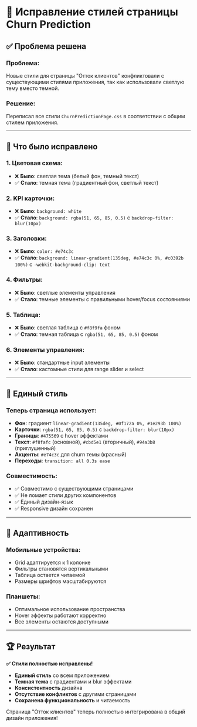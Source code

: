 # 🎨 Исправление стилей страницы Churn Prediction

## ✅ Проблема решена

### **Проблема:**
Новые стили для страницы "Отток клиентов" конфликтовали с существующими стилями приложения, так как использовали светлую тему вместо темной.

### **Решение:**
Переписал все стили `ChurnPredictionPage.css` в соответствии с общим стилем приложения.

---

## 🔧 Что было исправлено

### **1. Цветовая схема:**
- ❌ **Было**: светлая тема (белый фон, темный текст)
- ✅ **Стало**: темная тема (градиентный фон, светлый текст)

### **2. KPI карточки:**
- ❌ **Было**: `background: white`
- ✅ **Стало**: `background: rgba(51, 65, 85, 0.5)` с `backdrop-filter: blur(10px)`

### **3. Заголовки:**
- ❌ **Было**: `color: #e74c3c`
- ✅ **Стало**: `background: linear-gradient(135deg, #e74c3c 0%, #c0392b 100%)` с `-webkit-background-clip: text`

### **4. Фильтры:**
- ❌ **Было**: светлые элементы управления
- ✅ **Стало**: темные элементы с правильными hover/focus состояниями

### **5. Таблица:**
- ❌ **Было**: светлая таблица с `#f8f9fa` фоном
- ✅ **Стало**: темная таблица с `rgba(51, 65, 85, 0.5)` фоном

### **6. Элементы управления:**
- ❌ **Было**: стандартные input элементы
- ✅ **Стало**: кастомные стили для range slider и select

---

## 🎯 Единый стиль

### **Теперь страница использует:**
- **Фон**: градиент `linear-gradient(135deg, #0f172a 0%, #1e293b 100%)`
- **Карточки**: `rgba(51, 65, 85, 0.5)` с `backdrop-filter: blur(10px)`
- **Границы**: `#475569` с hover эффектами
- **Текст**: `#f8fafc` (основной), `#cbd5e1` (вторичный), `#94a3b8` (приглушенный)
- **Акценты**: `#e74c3c` для churn темы (красный)
- **Переходы**: `transition: all 0.3s ease`

### **Совместимость:**
- ✅ Совместимо с существующими страницами
- ✅ Не ломает стили других компонентов
- ✅ Единый дизайн-язык
- ✅ Responsive дизайн сохранен

---

## 📱 Адаптивность

### **Мобильные устройства:**
- Grid адаптируется к 1 колонке
- Фильтры становятся вертикальными
- Таблица остается читаемой
- Размеры шрифтов масштабируются

### **Планшеты:**
- Оптимальное использование пространства
- Hover эффекты работают корректно
- Все элементы остаются доступными

---

## 🏆 Результат

**✅ Стили полностью исправлены!**

- **Единый стиль** со всем приложением
- **Темная тема** с градиентами и blur эффектами
- **Консистентность** дизайна
- **Отсутствие конфликтов** с другими страницами
- **Сохранена функциональность** и читаемость

Страница "Отток клиентов" теперь полностью интегрирована в общий дизайн приложения!
